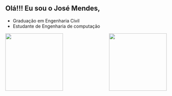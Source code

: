 ## Olá!!! Eu sou o José Mendes,
- Graduação em Engenharia Civil
- Estudante de Engenharia de computação

<div>
  
  <img  height="180em" src="https://github-readme-stats.vercel.app/api?username=jose-msousa&show_icons=true&theme=gotham&include_all_commits=true&count_private=true"/>
  <img align="right" height="180em" src="https://github-readme-stats.vercel.app/api/top-langs/?username=jose-msousa&layout=compact&langs_count=16&theme=gotham"/>
</div>




